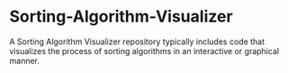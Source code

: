 # Sorting-Algorithm-Visualizer
A Sorting Algorithm Visualizer repository typically includes code that visualizes the process of sorting algorithms in an interactive or graphical manner.
